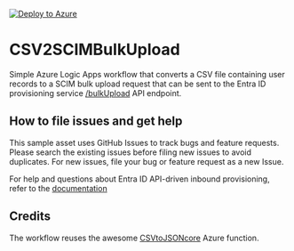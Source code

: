 [![Deploy to Azure](https://aka.ms/deploytoazurebutton)](https://portal.azure.com/#create/Microsoft.Template/uri/https%3A%2F%2Fraw.githubusercontent.com%2FAzureAD%2Fentra-id-inbound-provisioning%2Fmain%2FLogicApps%2FCSV2SCIMBulkUpload%2Fcsv2scimbulkupload-template.json)

# CSV2SCIMBulkUpload
Simple Azure Logic Apps workflow that converts a CSV file containing user records to a SCIM bulk upload request that can be sent to the Entra ID provisioning service [/bulkUpload](https://learn.microsoft.com/graph/api/synchronization-synchronizationjob-post-bulkupload) API endpoint.

## How to file issues and get help  

This sample asset uses GitHub Issues to track bugs and feature requests. Please search the existing 
issues before filing new issues to avoid duplicates.  For new issues, file your bug or 
feature request as a new Issue.

For help and questions about Entra ID API-driven inbound provisioning, refer to the [documentation](https://aka.ms/Entra/ProvisionFromAnySource)

## Credits
The workflow reuses the awesome [CSVtoJSONcore](https://github.com/joelbyford/CSVtoJSONcore/) Azure function. 
